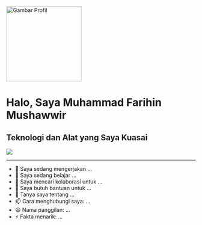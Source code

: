 <img src="https://github.com/user-attachments/assets/8d0aa387-c781-4ef5-97ad-4d166a529d1f" width="200" alt="Gambar Profil" />

# Halo, Saya Muhammad Farihin Mushawwir

## Teknologi dan Alat yang Saya Kuasai
<img src ="https://skillicons.dev/icons?i=figma,html,tailwind,laravel,css,vscode" />

---

- 🔭 Saya sedang mengerjakan ...
- 🌱 Saya sedang belajar ...
- 👯 Saya mencari kolaborasi untuk ...
- 🤔 Saya butuh bantuan untuk ...
- 💬 Tanya saya tentang ...
- 📫 Cara menghubungi saya: ...
- 😄 Nama panggilan: ...
- ⚡ Fakta menarik: ...
